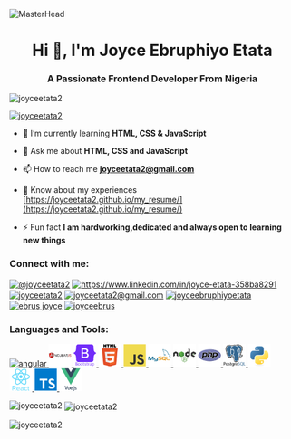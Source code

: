 ![MasterHead](https://camo.githubusercontent.com/43f40790ae221a2a38429be5b43db53986f58c914a12e51b32f9f811eb091428/68747470733a2f2f6d65646961312e67697068792e636f6d2f6d656469612f50493351474b464e36585a55434d4d714a6d2f67697068792e6769663f6369643d65636630356534376f3267676f6c36326f387362653633757235747239306a327676337a37637337616d34696638396b267269643d67697068792e6769662663743d67)

<h1 align="center">Hi 👋, I'm Joyce Ebruphiyo Etata</h1>
<h3 align="center">A Passionate Frontend Developer From Nigeria</h3>

<p align="left"> <img src="https://komarev.com/ghpvc/?username=joyceetata2&label=Profile%20views&color=0e75b6&style=flat" alt="joyceetata2" /> </p>

<p align="left"> <a href="https://github.com/ryo-ma/github-profile-trophy"><img src="https://github-profile-trophy.vercel.app/?username=joyceetata2" alt="joyceetata2" /></a> </p>

- 🌱 I’m currently learning **HTML, CSS & JavaScript**

- 💬 Ask me about **HTML, CSS and JavaScript**

- 📫 How to reach me **joyceetata2@gmail.com**

- 📄 Know about my experiences [https://joyceetata2.github.io/my_resume/](https://joyceetata2.github.io/my_resume/)

- ⚡ Fun fact **I am hardworking,dedicated and always open to learning new things**

<h3 align="left">Connect with me:</h3>
<p align="left">
<a href="https://codepen.io/@joyceetata2" target="blank"><img align="center" src="https://raw.githubusercontent.com/rahuldkjain/github-profile-readme-generator/master/src/images/icons/Social/codepen.svg" alt="@joyceetata2" height="30" width="40" /></a>
<a href="https://linkedin.com/in/https://www.linkedin.com/in/joyce-etata-358ba8291" target="blank"><img align="center" src="https://raw.githubusercontent.com/rahuldkjain/github-profile-readme-generator/master/src/images/icons/Social/linked-in-alt.svg" alt="https://www.linkedin.com/in/joyce-etata-358ba8291" height="30" width="40" /></a>
<a href="https://stackoverflow.com/users/joyceetata2" target="blank"><img align="center" src="https://raw.githubusercontent.com/rahuldkjain/github-profile-readme-generator/master/src/images/icons/Social/stack-overflow.svg" alt="joyceetata2" height="30" width="40" /></a>
<a href="https://codesandbox.com/joyceetata2@gmail.com" target="blank"><img align="center" src="https://raw.githubusercontent.com/rahuldkjain/github-profile-readme-generator/master/src/images/icons/Social/codesandbox.svg" alt="joyceetata2@gmail.com" height="30" width="40" /></a>
<a href="https://kaggle.com/joyceebruphiyoetata" target="blank"><img align="center" src="https://raw.githubusercontent.com/rahuldkjain/github-profile-readme-generator/master/src/images/icons/Social/kaggle.svg" alt="joyceebruphiyoetata" height="30" width="40" /></a>
<a href="https://fb.com/ebrus joyce" target="blank"><img align="center" src="https://raw.githubusercontent.com/rahuldkjain/github-profile-readme-generator/master/src/images/icons/Social/facebook.svg" alt="ebrus joyce" height="30" width="40" /></a>
<a href="https://instagram.com/joyceebrus" target="blank"><img align="center" src="https://raw.githubusercontent.com/rahuldkjain/github-profile-readme-generator/master/src/images/icons/Social/instagram.svg" alt="joyceebrus" height="30" width="40" /></a>
</p>

<h3 align="left">Languages and Tools:</h3>
<p align="left"> <a href="https://angular.io" target="_blank" rel="noreferrer"> <img src="https://angular.io/assets/images/logos/angular/angular.svg" alt="angular" width="40" height="40"/> </a> <a href="https://angular.io" target="_blank" rel="noreferrer"> <img src="https://raw.githubusercontent.com/devicons/devicon/master/icons/angularjs/angularjs-original-wordmark.svg" alt="angularjs" width="40" height="40"/> </a> <a href="https://getbootstrap.com" target="_blank" rel="noreferrer"> <img src="https://raw.githubusercontent.com/devicons/devicon/master/icons/bootstrap/bootstrap-plain-wordmark.svg" alt="bootstrap" width="40" height="40"/> </a> <a href="https://www.w3.org/html/" target="_blank" rel="noreferrer"> <img src="https://raw.githubusercontent.com/devicons/devicon/master/icons/html5/html5-original-wordmark.svg" alt="html5" width="40" height="40"/> </a> <a href="https://developer.mozilla.org/en-US/docs/Web/JavaScript" target="_blank" rel="noreferrer"> <img src="https://raw.githubusercontent.com/devicons/devicon/master/icons/javascript/javascript-original.svg" alt="javascript" width="40" height="40"/> </a> <a href="https://www.mysql.com/" target="_blank" rel="noreferrer"> <img src="https://raw.githubusercontent.com/devicons/devicon/master/icons/mysql/mysql-original-wordmark.svg" alt="mysql" width="40" height="40"/> </a> <a href="https://nodejs.org" target="_blank" rel="noreferrer"> <img src="https://raw.githubusercontent.com/devicons/devicon/master/icons/nodejs/nodejs-original-wordmark.svg" alt="nodejs" width="40" height="40"/> </a> <a href="https://www.php.net" target="_blank" rel="noreferrer"> <img src="https://raw.githubusercontent.com/devicons/devicon/master/icons/php/php-original.svg" alt="php" width="40" height="40"/> </a> <a href="https://www.postgresql.org" target="_blank" rel="noreferrer"> <img src="https://raw.githubusercontent.com/devicons/devicon/master/icons/postgresql/postgresql-original-wordmark.svg" alt="postgresql" width="40" height="40"/> </a> <a href="https://www.python.org" target="_blank" rel="noreferrer"> <img src="https://raw.githubusercontent.com/devicons/devicon/master/icons/python/python-original.svg" alt="python" width="40" height="40"/> </a> <a href="https://reactjs.org/" target="_blank" rel="noreferrer"> <img src="https://raw.githubusercontent.com/devicons/devicon/master/icons/react/react-original-wordmark.svg" alt="react" width="40" height="40"/> </a> <a href="https://www.typescriptlang.org/" target="_blank" rel="noreferrer"> <img src="https://raw.githubusercontent.com/devicons/devicon/master/icons/typescript/typescript-original.svg" alt="typescript" width="40" height="40"/> </a> <a href="https://vuejs.org/" target="_blank" rel="noreferrer"> <img src="https://raw.githubusercontent.com/devicons/devicon/master/icons/vuejs/vuejs-original-wordmark.svg" alt="vuejs" width="40" height="40"/> </a> </p>

<p><img align="left" src="https://github-readme-stats.vercel.app/api/top-langs?username=joyceetata2&show_icons=true&locale=en&layout=compact" alt="joyceetata2" /></p>

<p>&nbsp;<img align="center" src="https://github-readme-stats.vercel.app/api?username=joyceetata2&show_icons=true&locale=en" alt="joyceetata2" /></p>

<p><img align="center" src="https://github-readme-streak-stats.herokuapp.com/?user=joyceetata2&" alt="joyceetata2" /></p>
